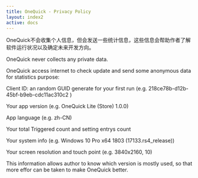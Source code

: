 ```yaml
---
title: OneQuick - Privacy Policy
layout: index2
active: docs
---
```


OneQuick不会收集个人信息，但会发送一些统计信息，这些信息会帮助作者了解软件运行状况以及确定未来开发方向。

OneQuick never collects any private data.

OneQuick access internet to check update and send some anonymous data for statistics purpose:

Client ID: an random GUID generate for your first run (e.g. 218ce78b-d12b-45bf-b9eb-cdc11ac310c2
)

Your app version (e.g. OneQuick Lite (Store) 1.0.0)  

App language (e.g. zh-CN)  

Your total Triggered count and setting entrys count  

Your system info (e.g. Windows 10 Pro x64 1803 (17133.rs4_release))  

Your screen resolution and touch point (e.g. 3840x2160, 10)

This information allows author to know which version is mostly used, so that more effor can be taken to make OneQuick better.